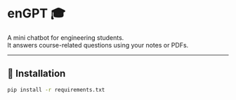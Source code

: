 # enGPT 🎓

A mini chatbot for engineering students.  
It answers course-related questions using your notes or PDFs.

---

## 🚀 Installation

```bash
pip install -r requirements.txt

